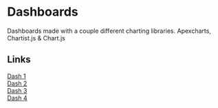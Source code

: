 # Dashboards
Dashboards made with a couple different charting libraries. Apexcharts, Chartist.js &amp; Chart.js

## Links
[ Dash 1 ](https://marselldashboards.netlify.app/dashboard-1.html)\
[ Dash 2 ]( https://marselldashboards.netlify.app/dashboard-2.html)\
[ Dash 3 ]( https://marselldashboards.netlify.app/)\
[ Dash 4 ]( https://marselldashboards.netlify.app/dashboard-4.html) 
